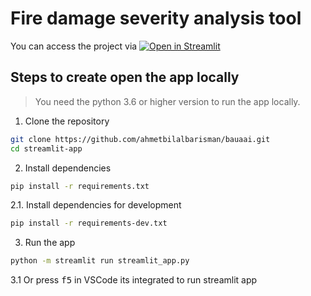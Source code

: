 # Fire damage severity analysis tool

You can access the project via [![Open in Streamlit](https://static.streamlit.io/badges/streamlit_badge_black_white.svg)](https://bauaai.streamlit.app/)


## Steps to create open the app locally

>You need the python 3.6 or higher version to run the app locally.

1. Clone the repository
```bash
git clone https://github.com/ahmetbilalbarisman/bauaai.git
cd streamlit-app
```

2. Install dependencies
```bash
pip install -r requirements.txt
```

2.1. Install dependencies for development
```bash
pip install -r requirements-dev.txt
```

3. Run the app
```bash
python -m streamlit run streamlit_app.py
```

3.1 Or press <kbd>f5</kbd> in VSCode its integrated to run streamlit app

